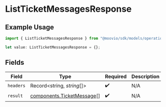 # ListTicketMessagesResponse

## Example Usage

```typescript
import { ListTicketMessagesResponse } from "@moovio/sdk/models/operations";

let value: ListTicketMessagesResponse = {};
```

## Fields

| Field                                                                  | Type                                                                   | Required                                                               | Description                                                            |
| ---------------------------------------------------------------------- | ---------------------------------------------------------------------- | ---------------------------------------------------------------------- | ---------------------------------------------------------------------- |
| `headers`                                                              | Record<string, *string*[]>                                             | :heavy_check_mark:                                                     | N/A                                                                    |
| `result`                                                               | [components.TicketMessage](../../models/components/ticketmessage.md)[] | :heavy_check_mark:                                                     | N/A                                                                    |